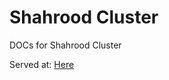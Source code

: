 # Shahrood Cluster
DOCs for Shahrood Cluster

Served at: [Here](https://firouzian.github.io/cluster.shahroodut.ac.ir/public/)
